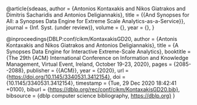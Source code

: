 @article{sdeaas,
  author    = {Antonios Kontaxakis and
               Nikos Giatrakos and
			   Dimitris Sacharidis and
               Antonios Deligiannakis},
  title     = {{And Synopses for All: a Synopses Data Engine for Extreme Scale Analytics-as-a-Service}},
  journal   = {Inf. Syst. (under review)},
  volume    = {},
  year      = {},
}

@inproceedings{DBLP:conf/cikm/KontaxakisGD20,
  author    = {Antonis Kontaxakis and
               Nikos Giatrakos and
               Antonios Deligiannakis},
  title     = {A Synopses Data Engine for Interactive Extreme-Scale Analytics},
  booktitle = {The 29th {ACM} International Conference on Information
               and Knowledge Management, Virtual Event, Ireland, October 19-23, 2020},
  pages     = {2085--2088},
  publisher = {{ACM}},
  year      = {2020},
  url       = {https://doi.org/10.1145/3340531.3412154},
  doi       = {10.1145/3340531.3412154},
  timestamp = {Tue, 29 Dec 2020 18:42:41 +0100},
  biburl    = {https://dblp.org/rec/conf/cikm/KontaxakisGD20.bib},
  bibsource = {dblp computer science bibliography, https://dblp.org}
}
